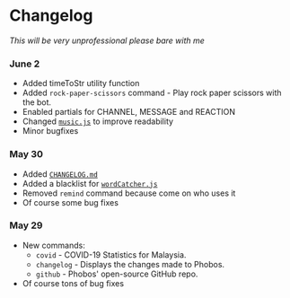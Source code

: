 # Changelog

*This will be very unprofessional please bare with me*

### June 2

 - Added timeToStr utility function
 - Added `rock-paper-scissors` command - Play rock paper scissors with the bot.
 - Enabled partials for CHANNEL, MESSAGE and REACTION
 - Changed [`music.js`](https://github.com/MarsRon/phobos/blob/master/src/handlers/music.js) to improve readability
 - Minor bugfixes

### May 30

 - Added [`CHANGELOG.md`](https://github.com/MarsRon/phobos/blob/master/CHANGELOG.md)
 - Added a blacklist for [`wordCatcher.js`](https://github.com/MarsRon/phobos/blob/master/src/features/wordCatcher.js)
 - Removed `remind` command because come on who uses it
 - Of course some bug fixes

### May 29

 - New commands:
   - `covid` - COVID-19 Statistics for Malaysia.
   - `changelog` - Displays the changes made to Phobos.
   - `github` - Phobos' open-source GitHub repo.
 - Of course tons of bug fixes

